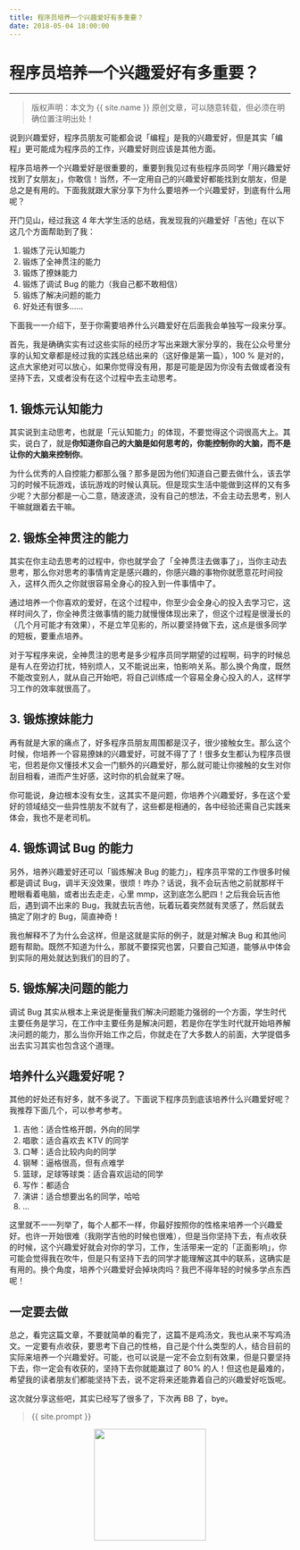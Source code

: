 ```yaml
---
title: 程序员培养一个兴趣爱好有多重要？
date: 2018-05-04 18:00:00
---
```

# 程序员培养一个兴趣爱好有多重要？
***
> 版权声明：本文为 {{ site.name }} 原创文章，可以随意转载，但必须在明确位置注明出处！

说到兴趣爱好，程序员朋友可能都会说「编程」是我的兴趣爱好，但是其实「编程」更可能成为程序员的工作，兴趣爱好则应该是其他方面。

程序员培养一个兴趣爱好是很重要的，重要到我见过有些程序员同学「用兴趣爱好找到了女朋友」，你敢信！当然，不一定用自己的兴趣爱好都能找到女朋友，但是总之是有用的。下面我就跟大家分享下为什么要培养一个兴趣爱好，到底有什么用呢？

开门见山，经过我这 4 年大学生活的总结，我发现我的兴趣爱好「吉他」在以下这几个方面帮助到了我：
1. 锻炼了元认知能力
2. 锻炼了全神贯注的能力
3. 锻炼了撩妹能力
4. 锻炼了调试 Bug 的能力（我自己都不敢相信）
5. 锻炼了解决问题的能力
6. 好处还有很多......

下面我一一介绍下，至于你需要培养什么兴趣爱好在后面我会单独写一段来分享。

首先，我是确确实实有过这些实际的经历才写出来跟大家分享的，我在公众号里分享的认知文章都是经过我的实践总结出来的（这好像是第一篇），100 % 是对的，这点大家绝对可以放心，如果你觉得没有用，那是可能是因为你没有去做或者没有坚持下去，又或者没有在这个过程中去主动思考。

## 1. 锻炼元认知能力
其实说到主动思考，也就是「元认知能力」的体现，不要觉得这个词很高大上。其实，说白了，就是**你知道你自己的大脑是如何思考的，你能控制你的大脑，而不是让你的大脑来控制你**。

为什么优秀的人自控能力都那么强？那多是因为他们知道自己要去做什么，该去学习的时候不玩游戏，该玩游戏的时候认真玩。但是现实生活中能做到这样的又有多少呢？大部分都是一心二意，随波逐流，没有自己的想法，不会主动去思考，别人干嘛就跟着去干嘛。

## 2. 锻炼全神贯注的能力
其实在你主动去思考的过程中，你也就学会了「全神贯注去做事了」，当你主动去思考，那么你对思考的事情肯定是感兴趣的，你感兴趣的事物你就愿意花时间投入，这样久而久之你就很容易全身心的投入到一件事情中了。

通过培养一个你喜欢的爱好，在这个过程中，你至少会全身心的投入去学习它，这样时间久了，你全神贯注做事情的能力就慢慢体现出来了，但这个过程是很漫长的（几个月可能才有效果），不是立竿见影的，所以要坚持做下去，这点是很多同学的短板，要重点培养。

对于写程序来说，全神贯注的思考是多少程序员同学期望的过程啊，码字的时候总是有人在旁边打扰，特别烦人，又不能说出来，怕影响关系。那么换个角度，既然不能改变别人，就从自己开始吧，将自己训练成一个容易全身心投入的人，这样学习工作的效率就很高了。

## 3. 锻炼撩妹能力
再有就是大家的痛点了，好多程序员朋友周围都是汉子，很少接触女生。那么这个时候，你培养一个容易撩妹的兴趣爱好，可就不得了了！很多女生都认为程序员很宅，但若是你又懂技术又会一门额外的兴趣爱好，那么就可能让你接触的女生对你刮目相看，进而产生好感，这时你的机会就来了呀。

你可能说，身边根本没有女生，这其实不是问题，你培养个兴趣爱好，多在这个爱好的领域结交一些异性朋友不就有了，这些都是相通的，各中经验还需自己实践来体会，我也不是老司机。

## 4. 锻炼调试 Bug 的能力
另外，培养兴趣爱好还可以「锻炼解决 Bug 的能力」，程序员平常的工作很多时候都是调试 Bug，调半天没效果，很烦！咋办？话说，我不会玩吉他之前就那样干瞪眼看着电脑，或者出去走走，心里 mmp，这到底怎么肥四！之后我会玩吉他后，遇到调不出来的 Bug，我就去玩吉他，玩着玩着突然就有灵感了，然后就去搞定了刚才的 Bug，简直神奇！

我也解释不了为什么会这样，但是这就是实际的例子，就是对解决 Bug 和其他问题有帮助。既然不知道为什么，那就不要探究也罢，只要自己知道，能够从中体会到实际的用处就达到我们的目的了。

## 5. 锻炼解决问题的能力
调试 Bug 其实从根本上来说是衡量我们解决问题能力强弱的一个方面，学生时代主要任务是学习，在工作中主要任务是解决问题，若是你在学生时代就开始培养解决问题的能力，那么当你开始工作之后，你就走在了大多数人的前面，大学提倡多出去实习其实也包含这个道理。

## 培养什么兴趣爱好呢？
其他的好处还有好多，就不多说了。下面说下程序员到底该培养什么兴趣爱好呢？我推荐下面几个，可以参考参考。
1. 吉他：适合性格开朗，外向的同学
2. 唱歌：适合喜欢去 KTV 的同学
3. 口琴：适合比较内向的同学
4. 钢琴：逼格很高，但有点难学
5. 篮球，足球等球类：适合喜欢运动的同学
6. 写作：都适合
7. 演讲：适合想要出名的同学，哈哈
8. ...

这里就不一一列举了，每个人都不一样，你最好按照你的性格来培养一个兴趣爱好。也许一开始很难（我刚学吉他的时候也很难），但是当你坚持下去，有点收获的时候，这个兴趣爱好就会对你的学习，工作，生活带来一定的「正面影响」，你可能会觉得我在吹牛，但是只有坚持下去的同学才能理解这其中的联系，这确实是有用的。换个角度，培养个兴趣爱好会掉块肉吗？我巴不得年轻的时候多学点东西呢！

## 一定要去做
总之，看完这篇文章，不要就简单的看完了，这篇不是鸡汤文，我也从来不写鸡汤文。一定要有点收获，要思考下自己的性格，自己是个什么类型的人，结合目前的实际来培养一个兴趣爱好。可能，也可以说是一定不会立刻有效果，但是只要坚持下去，你一定会有收获的，坚持下去你就能赢过了 80% 的人！但这也是最难的，希望我的读者朋友们都能坚持下去，说不定将来还能靠着自己的兴趣爱好吃饭呢。

这次就分享这些吧，其实已经写了很多了，下次再 BB 了，bye。

> {{ site.prompt }}

<div  align="center">
<img src="http://cdeveloper.cn/images/wechart.jpg" width = "200" height = "200"/>
